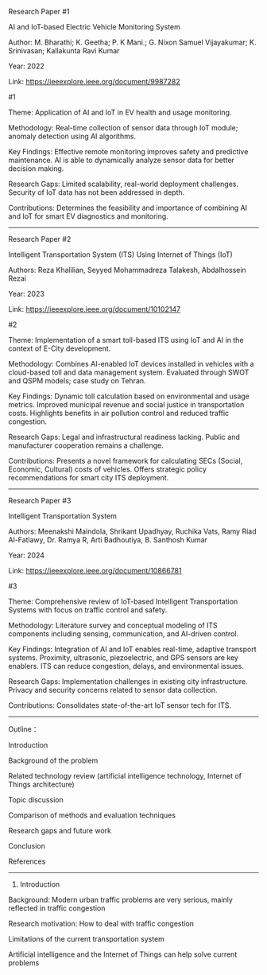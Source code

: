 Research Paper #1 

AI and IoT-based Electric Vehicle Monitoring System

Author: M. Bharathi; K. Geetha; P. K Mani.; G. Nixon Samuel Vijayakumar; K. Srinivasan; Kallakunta Ravi Kumar

Year: 2022

Link: https://ieeexplore.ieee.org/document/9987282

#1 

Theme: Application of AI and IoT in EV health and usage monitoring.

Methodology: 
Real-time collection of sensor data through IoT module; anomaly detection using AI algorithms.

Key Findings: 
Effective remote monitoring improves safety and predictive maintenance.
AI is able to dynamically analyze sensor data for better decision making.

Research Gaps: 
Limited scalability, real-world deployment challenges.
Security of IoT data has not been addressed in depth.

Contributions: Determines the feasibility and importance of combining AI and IoT for smart EV diagnostics and monitoring.
_______________________________________________________________________________________________________________________________________________________________________________________________________________________________

Research Paper #2 

Intelligent Transportation System (ITS) Using Internet of Things (IoT)

Authors: Reza Khalilian, Seyyed Mohammadreza Talakesh, Abdalhossein Rezai

Year: 2023

Link: https://ieeexplore.ieee.org/document/10102147

#2 

Theme:
Implementation of a smart toll-based ITS using IoT and AI in the context of E-City development.

Methodology:
Combines AI-enabled IoT devices installed in vehicles with a cloud-based toll and data management system.
Evaluated through SWOT and QSPM models; case study on Tehran.

Key Findings:
Dynamic toll calculation based on environmental and usage metrics.
Improved municipal revenue and social justice in transportation costs.
Highlights benefits in air pollution control and reduced traffic congestion.

Research Gaps:
Legal and infrastructural readiness lacking.
Public and manufacturer cooperation remains a challenge.

Contributions:
Presents a novel framework for calculating SECs (Social, Economic, Cultural) costs of vehicles.
Offers strategic policy recommendations for smart city ITS deployment.
_______________________________________________________________________________________________________________________________________________________________________________________________________________________________

Research Paper #3 

Intelligent Transportation System

Authors: Meenakshi Maindola, Shrikant Upadhyay, Ruchika Vats, Ramy Riad Al-Fatlawy, Dr. Ramya R, Arti Badhoutiya, B. Santhosh Kumar

Year: 2024

Link: https://ieeexplore.ieee.org/document/10866781


#3 

Theme: Comprehensive review of IoT-based Intelligent Transportation Systems with focus on traffic control and safety.

Methodology:
Literature survey and conceptual modeling of ITS components including sensing, communication, and AI-driven control.

Key Findings:
Integration of AI and IoT enables real-time, adaptive transport systems.
Proximity, ultrasonic, piezoelectric, and GPS sensors are key enablers.
ITS can reduce congestion, delays, and environmental issues.

Research Gaps:
Implementation challenges in existing city infrastructure.
Privacy and security concerns related to sensor data collection.

Contributions:
Consolidates state-of-the-art IoT sensor tech for ITS.
_______________________________________________________________________________________________________________________________________________________________________________________________________________________________
Outline：

Introduction

Background of the problem

Related technology review (artificial intelligence technology, Internet of Things architecture)

Topic discussion

Comparison of methods and evaluation techniques

Research gaps and future work

Conclusion

References
_______________________________________________________________________________________________________________________________________________________________________________________________________________________________
1. Introduction

Background: Modern urban traffic problems are very serious, mainly reflected in traffic congestion

Research motivation: How to deal with traffic congestion

Limitations of the current transportation system

Artificial intelligence and the Internet of Things can help solve current problems





